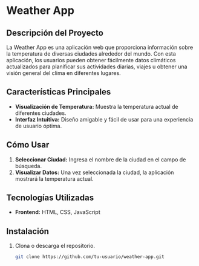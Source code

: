 # Weather App

## Descripción del Proyecto

La Weather App es una aplicación web que proporciona información sobre la temperatura de diversas ciudades alrededor del mundo. Con esta aplicación, los usuarios pueden obtener fácilmente datos climáticos actualizados para planificar sus actividades diarias, viajes u obtener una visión general del clima en diferentes lugares.

## Características Principales

- **Visualización de Temperatura:** Muestra la temperatura actual de diferentes ciudades.
- **Interfaz Intuitiva:** Diseño amigable y fácil de usar para una experiencia de usuario óptima.

## Cómo Usar

1. **Seleccionar Ciudad:** Ingresa el nombre de la ciudad en el campo de búsqueda.
2. **Visualizar Datos:** Una vez seleccionada la ciudad, la aplicación mostrará la temperatura actual.

## Tecnologías Utilizadas

- **Frontend:** HTML, CSS, JavaScript

## Instalación

1. Clona o descarga el repositorio.
   ```bash
   git clone https://github.com/tu-usuario/weather-app.git
